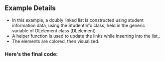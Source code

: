 ## Example Details

-   In this example, a doubly linked list is constructed using student information data, using the StudentInfo class, held in the generic variable of DLelement class (DLelement<StudentInfo>)
-   A helper function is used to update the links while inserting into the list,.
-   The elements are colored, then visualized.

### Here's the final code:

[](tutorial-source-code/Cpp_DLL/dllist.cpp)[](tutorial-source-code/Cpp_DLL/StudentInfo.h)